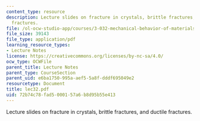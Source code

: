 ```yaml
---
content_type: resource
description: Lecture slides on fracture in crystals, brittle fractures, and ductile
  fractures.
file: /ol-ocw-studio-app/courses/3-032-mechanical-behavior-of-materials-fall-2007/72b74c78fad5000157a6b8d95b55e413_lec32.pdf
file_size: 39143
file_type: application/pdf
learning_resource_types:
- Lecture Notes
license: https://creativecommons.org/licenses/by-nc-sa/4.0/
ocw_type: OCWFile
parent_title: Lecture Notes
parent_type: CourseSection
parent_uid: e6ba1750-995a-aef5-5a8f-dddf695049e2
resourcetype: Document
title: lec32.pdf
uid: 72b74c78-fad5-0001-57a6-b8d95b55e413
---
```

Lecture slides on fracture in crystals, brittle fractures, and ductile fractures.